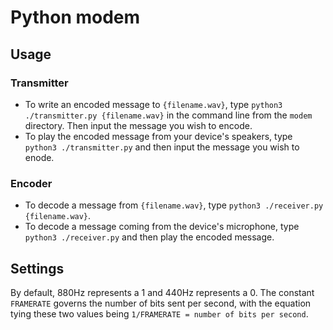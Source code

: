 # Python modem

## Usage

### Transmitter
- To write an encoded message to `{filename.wav}`, type `python3 ./transmitter.py {filename.wav}` in the command line from the `modem` directory. Then input the message you wish to encode.
- To play the encoded message from your device's speakers, type `python3 ./transmitter.py` and then input the message you wish to enode. 
### Encoder
- To decode a message from `{filename.wav}`, type `python3 ./receiver.py {filename.wav}`.
- To decode a message coming from the device's microphone, type `python3 ./receiver.py` and then play the encoded message.

## Settings
By default, 880Hz represents a 1 and 440Hz represents a 0. The constant `FRAMERATE` governs the number of bits sent per second, with the equation tying these two values being `1/FRAMERATE = number of bits per second`. 
